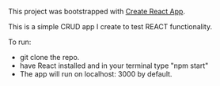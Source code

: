 This project was bootstrapped with [Create React App](https://github.com/facebookincubator/create-react-app).

This is a simple CRUD app I create to test REACT functionality.

To run: 
* git clone the repo.
* have React installed and in your terminal type "npm start"
* The app will run on localhost: 3000 by default.
